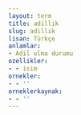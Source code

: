 ```yaml
---
layout: term
title: adillik
slug: adillik
lisan: Türkçe
anlamlar:
- Adil olma durumu
ozellikler:
- - isim
ornekler:
- - ''
orneklerkaynak:
- - ''
---
```

